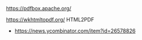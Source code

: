 https://pdfbox.apache.org/

https://wkhtmltopdf.org/ HTML2PDF
* https://news.ycombinator.com/item?id=26578826